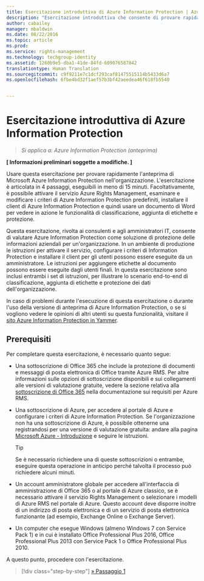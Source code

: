 ```yaml
---
title: Esercitazione introduttiva di Azure Information Protection | Azure Rights Management
description: "Esercitazione introduttiva che consente di provare rapidamente Microsoft Azure Information Protection nell'organizzazione. L'esercitazione è articolata in 4 passaggi, eseguibili in meno di 15 minuti."
author: cabailey
manager: mbaldwin
ms.date: 08/22/2016
ms.topic: article
ms.prod: 
ms.service: rights-management
ms.technology: techgroup-identity
ms.assetid: 1260b9e5-dba1-41de-84fd-609076587842
translationtype: Human Translation
ms.sourcegitcommit: c9f9211e7c1dcf293caf81475515114b5433d6a7
ms.openlocfilehash: 6fbe4bd32f1aef57b3bf42aeedea46f618fb5540


---
```


# Esercitazione introduttiva di Azure Information Protection 

>*Si applica a: Azure Information Protection (anteprima)*

**[ Informazioni preliminari soggette a modifiche. ]**

Usare questa esercitazione per provare rapidamente l'anteprima di Microsoft Azure Information Protection nell'organizzazione. L'esercitazione è articolata in 4 passaggi, eseguibili in meno di 15 minuti. Facoltativamente, è possibile attivare il servizio Azure Rights Management, esaminare e modificare i criteri di Azure Information Protection predefiniti, installare il client di Azure Information Protection e quindi usare un documento di Word per vedere in azione le funzionalità di classificazione, aggiunta di etichette e protezione.

Questa esercitazione, rivolta ai consulenti e agli amministratori IT, consente di valutare Azure Information Protection come soluzione di protezione delle informazioni aziendali per un'organizzazione. In un ambiente di produzione le istruzioni per attivare il servizio, configurare i criteri di Information Protection e installare il client per gli utenti possono essere eseguite da un amministratore. Le istruzioni per aggiungere etichette al documento possono essere eseguite dagli utenti finali. In questa esercitazione sono inclusi entrambi i set di istruzioni, per illustrare lo scenario end-to-end di classificazione, aggiunta di etichette e protezione dei dati dell'organizzazione. 

In caso di problemi durante l'esecuzione di questa esercitazione o durante l'uso della versione di anteprima di Azure Information Protection, o se si vogliono vedere le opinioni di altri utenti su questa funzionalità, visitare il [sito Azure Information Protection in Yammer](https://www.yammer.com/askipteam/#/threads/inGroup?type=in_group&feedId=8652489&view=all).

## Prerequisiti 
Per completare questa esercitazione, è necessario quanto segue:

- Una sottoscrizione di Office 365 che include la protezione di documenti e messaggi di posta elettronica di Office tramite Azure RMS. Per altre informazioni sulle opzioni di sottoscrizione disponibili e sui collegamenti alle versioni di valutazione gratuite, vedere la sezione relativa alla [sottoscrizione di Office 365](../get-started/requirements-subscriptions.md#office-365-subscription) nella documentazione sui requisiti per Azure RMS.

- Una sottoscrizione di Azure, per accedere al portale di Azure e configurare i criteri di Azure Information Protection. Se l'organizzazione non ha una sottoscrizione di Azure, è possibile ottenerne una registrandosi per una versione di valutazione gratuita: andare alla pagina [Microsoft Azure - Introduzione](https://account.windowsazure.com/organization) e seguire le istruzioni.

  > [!TIP] 
  > Se è necessario richiedere una di queste sottoscrizioni o entrambe, eseguire questa operazione in anticipo perché talvolta il processo può richiedere alcuni minuti.

- Un account amministratore globale per accedere all'interfaccia di amministrazione di Office 365 o al portale di Azure classico, se è necessario attivare il servizio Rights Management o selezionare i modelli di Azure RMS nel portale di Azure. Questo account deve disporre inoltre di un indirizzo di posta elettronica e di un servizio di posta elettronica funzionante (ad esempio, Exchange Online o Exchange Server).

- Un computer che esegue Windows (almeno Windows 7 con Service Pack 1) e in cui è installato Office Professional Plus 2016, Office Professional Plus 2013 con Service Pack 1 o Office Professional Plus 2010. 

A questo punto, procedere con l'esercitazione.

>[!div class="step-by-step"]
[&#187; Passaggio 1](infoprotect-tutorial-step1.md)





<!--HONumber=Aug16_HO4-->


